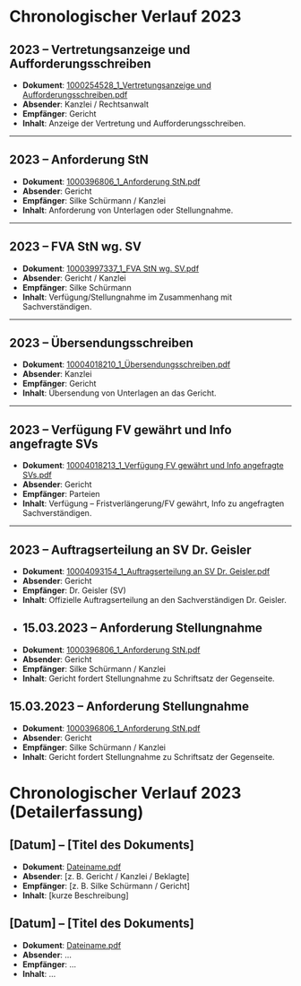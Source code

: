 # Chronologischer Verlauf 2023

## 2023 – Vertretungsanzeige und Aufforderungsschreiben
- **Dokument**: [1000254528_1_Vertretungsanzeige und Aufforderungsschreiben.pdf](../verfahren/1000254528_1_Vertretungsanzeige%20und%20Aufforderungsschreiben.pdf)  
- **Absender**: Kanzlei / Rechtsanwalt  
- **Empfänger**: Gericht  
- **Inhalt**: Anzeige der Vertretung und Aufforderungsschreiben.  

---

## 2023 – Anforderung StN
- **Dokument**: [1000396806_1_Anforderung StN.pdf](../verfahren/1000396806_1_Anforderung%20StN.pdf)  
- **Absender**: Gericht  
- **Empfänger**: Silke Schürmann / Kanzlei  
- **Inhalt**: Anforderung von Unterlagen oder Stellungnahme.  

---

## 2023 – FVA StN wg. SV
- **Dokument**: [10003997337_1_FVA StN wg. SV.pdf](../verfahren/10003997337_1_FVA%20StN%20wg.%20SV.pdf)  
- **Absender**: Gericht / Kanzlei  
- **Empfänger**: Silke Schürmann  
- **Inhalt**: Verfügung/Stellungnahme im Zusammenhang mit Sachverständigen.  

---

## 2023 – Übersendungsschreiben
- **Dokument**: [10004018210_1_Übersendungsschreiben.pdf](../verfahren/10004018210_1_Übersendungsschreiben.pdf)  
- **Absender**: Kanzlei  
- **Empfänger**: Gericht  
- **Inhalt**: Übersendung von Unterlagen an das Gericht.  

---

## 2023 – Verfügung FV gewährt und Info angefragte SVs
- **Dokument**: [10004018213_1_Verfügung FV gewährt und Info angefragte SVs.pdf](../verfahren/10004018213_1_Verfügung%20FV%20gewährt%20und%20Info%20angefragte%20SVs.pdf)  
- **Absender**: Gericht  
- **Empfänger**: Parteien  
- **Inhalt**: Verfügung – Fristverlängerung/FV gewährt, Info zu angefragten Sachverständigen.  

---

## 2023 – Auftragserteilung an SV Dr. Geisler
- **Dokument**: [10004093154_1_Auftragserteilung an SV Dr. Geisler.pdf](../verfahren/10004093154_1_Auftragserteilung%20an%20SV%20Dr.%20Geisler.pdf)  
- **Absender**: Gericht  
- **Empfänger**: Dr. Geisler (SV)  
- **Inhalt**: Offizielle Auftragserteilung an den Sachverständigen Dr. Geisler.
- ## 15.03.2023 – Anforderung Stellungnahme
- **Dokument**: [1000396806_1_Anforderung StN.pdf](../verfahren/1000396806_1_Anforderung%20StN.pdf)  
- **Absender**: Gericht  
- **Empfänger**: Silke Schürmann / Kanzlei  
- **Inhalt**: Gericht fordert Stellungnahme zu Schriftsatz der Gegenseite.
## 15.03.2023 – Anforderung Stellungnahme
- **Dokument**: [1000396806_1_Anforderung StN.pdf](../verfahren/1000396806_1_Anforderung%20StN.pdf)  
- **Absender**: Gericht  
- **Empfänger**: Silke Schürmann / Kanzlei  
- **Inhalt**: Gericht fordert Stellungnahme zu Schriftsatz der Gegenseite.
# Chronologischer Verlauf 2023 (Detailerfassung)

## [Datum] – [Titel des Dokuments]
- **Dokument**: [Dateiname.pdf](../verfahren/[Dateiname].pdf)  
- **Absender**: [z. B. Gericht / Kanzlei / Beklagte]  
- **Empfänger**: [z. B. Silke Schürmann / Gericht]  
- **Inhalt**: [kurze Beschreibung]

## [Datum] – [Titel des Dokuments]
- **Dokument**: [Dateiname.pdf](../verfahren/[Dateiname].pdf)  
- **Absender**: …  
- **Empfänger**: …  
- **Inhalt**: …

